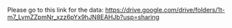 Please go to this link for the data:
https://drive.google.com/drive/folders/1t-m7_LvmZZpmNr_xzz6pYx9hJN8EAHJb?usp=sharing
